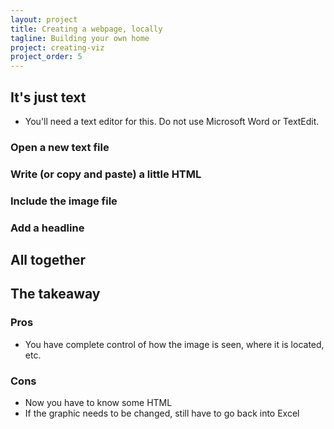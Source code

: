 ```yaml
---
layout: project
title: Creating a webpage, locally
tagline: Building your own home
project: creating-viz
project_order: 5
---
```



## It's just text
- You'll need a text editor for this. Do not use Microsoft Word or TextEdit.

### Open a new text file

### Write (or copy and paste) a little HTML

### Include the image file

### Add a headline



## All together


## The takeaway



### Pros
- You have complete control of how the image is seen, where it is located, etc.

### Cons
- Now you have to know some HTML
- If the graphic needs to be changed, still have to go back into Excel
